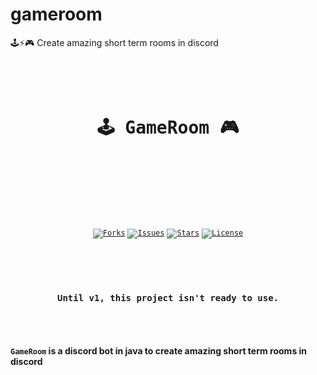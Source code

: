<!-- @format -->

# gameroom

🕹️⚡🎮 Create amazing short term rooms in discord
<br />

<div align="center">
  <pre>
  <br />
  <h1>🕹️ GameRoom 🎮</h1>
  <br />
  </pre>
  <br />
  <br />
  <code
    ><a href="https://github.com/ArthurFiorette/gameroom/network/members"
      ><img
        src="https://img.shields.io/github/forks/ArthurFiorette/gameroom?logo=github&label=Forks"
        target="_blank"
        alt="Forks" /></a
  ></code>
  <code
    ><a href="https://github.com/ArthurFiorette/gameroom/issues"
      ><img
        src="https://img.shields.io/github/issues/ArthurFiorette/gameroom?logo=github&label=Issues"
        target="_blank"
        alt="Issues" /></a
  ></code>
  <code
    ><a href="https://github.com/ArthurFiorette/gameroom/stargazers"
      ><img
        src="https://img.shields.io/github/stars/ArthurFiorette/gameroom?logo=github&label=Stars"
        target="_blank"
        alt="Stars" /></a
  ></code>
  <code
    ><a href="https://github.com/ArthurFiorette/gameroom/blob/main/LICENSE"
      ><img
        src="https://img.shields.io/github/license/ArthurFiorette/gameroom?logo=githu&label=License"
        target="_blank"
        alt="License" /></a
  ></code>
</div>

#

<br />
<br />

<div align="center"><b><pre>Until v1, this project isn't ready to use.</pre></b></div>

<br />
<br />

#### `GameRoom` is a discord bot in java to create amazing short term rooms in discord

<br />
